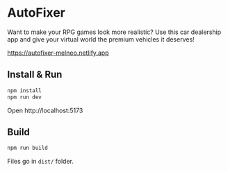 # AutoFixer

Want to make your RPG games look more realistic? Use this car dealership app and give your virtual world the premium vehicles it deserves!

https://autofixer-melneo.netlify.app

## Install & Run

```bash
npm install
npm run dev
```

Open http://localhost:5173

## Build

```bash
npm run build
```

Files go in `dist/` folder.
